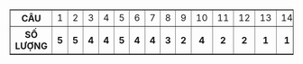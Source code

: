 <table border="1" cellpadding="5" cellspacing="5">

   <tr>
     <th>CÂU</th>
     <td>1</td>
     <td>2</td>
     <td>3</td>
     <td>4</td>
     <td>5</td>
     <td>6</td>
     <td>7</td>
     <td>8</td>
     <td>9</td>
     <td>10</td>
     <td>11</td>
     <td>12</td>
     <td>13</td>
     <td>14</td>
     <td>15</td>
   </tr>
   
   <tr>
     <th><b>SỐ LƯỢNG</b></th>
     <th>5</th>
     <th>5</th>
     <th>4</th>
     <th>4</th>
     <th>5</th>
     <th>4</th>
     <th>4</th>
     <th>3</th>
     <th>2</th>
     <th>4</th>
     <th>2</th>
     <th>2</th>
     <th>1</th>
     <th>1</th>
     <th>1</th>
   </tr>
</table>
